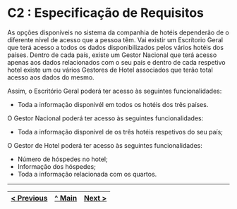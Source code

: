 # C2 : Especificação de Requisitos

As opções disponíveis no sistema da companhia de hotéis dependerão de o diferente nível de acesso que a pessoa têm. Vai existir um Escrítorio Geral que terá acesso a todos os dados disponibilizados pelos vários hotéis dos países. Dentro de cada país, existe um Gestor Nacional que terá acesso apenas aos dados relacionados com o seu país e dentro de cada respetivo hotel existe um ou vários Gestores de Hotel associados que terão total acesso aos dados do mesmo.

Assim, o Escritório Geral poderá ter acesso às seguintes funcionalidades:

- Toda a informação disponivél em todos os hotéis dos três países.

O Gestor Nacional poderá ter acesso às seguintes funcionalidades:

- Toda a informação disponível de os três hotéis respetivos do seu país;

O Gestor de Hotel poderá ter acesso às seguintes funcionalidades:

- Número de hóspedes no hotel;
- Informação dos hóspedes;
- Toda a informação relacionada com os quartos.

---
[< Previous](rei01.md) | [^ Main](https://github.com/exemploTrabalho/reportSIBD/) | [Next >](rei03.md)
:--- | :---: | ---: 
